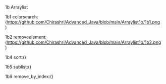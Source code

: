 1b Arraylist

1b1 colorsearch:(https://github.com/Chirashri/Advanced_Java/blob/main/Arraylist1b/1b1.png)

1b2 removeelement:(https://github.com/Chirashri/Advanced_Java/blob/main/Arraylist1b/1b2.png)

1b4 sort:()

1b5 sublist:()

1b6 remove_by_index:()

